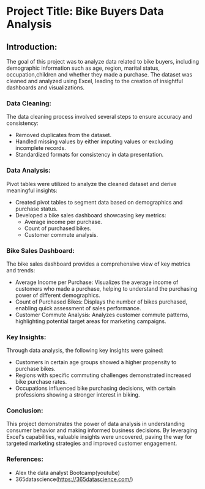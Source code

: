 # Project Title: Bike Buyers Data Analysis

## Introduction:
The goal of this project was to analyze data related to bike buyers, including demographic information such as age, region, marital status, occupation,children and whether they made a purchase. The dataset was cleaned and analyzed using Excel, leading to the creation of insightful dashboards and visualizations.

 ### Data Cleaning:
The data cleaning process involved several steps to ensure accuracy and consistency:

   - Removed duplicates from the dataset.
   -  Handled missing values by either imputing values or excluding incomplete records.
   - Standardized formats for consistency in data presentation.

  ### Data Analysis:
Pivot tables were utilized to analyze the cleaned dataset and derive meaningful insights:

- Created pivot tables to segment data based on demographics and purchase status.
- Developed a bike sales dashboard showcasing key metrics:
  - Average income per purchase.
  - Count of purchased bikes.
  - Customer commute analysis.

 ### Bike Sales Dashboard:
The bike sales dashboard provides a comprehensive view of key metrics and trends:

- Average Income per Purchase: Visualizes the average income of customers who made a purchase, helping to understand the purchasing power of different demographics.
- Count of Purchased Bikes: Displays the number of bikes purchased, enabling quick assessment of sales performance.
- Customer Commute Analysis: Analyzes customer commute patterns, highlighting potential target areas for marketing campaigns.

### Key Insights:
Through data analysis, the following key insights were gained:

 - Customers in certain age groups showed a higher propensity to purchase bikes.
 - Regions with specific commuting challenges demonstrated increased bike purchase rates.
 - Occupations influenced bike purchasing decisions, with certain professions showing a stronger interest in biking.

### Conclusion:
This project demonstrates the power of data analysis in understanding consumer behavior and making informed business decisions. By leveraging Excel's capabilities, valuable insights were uncovered, paving the way for targeted marketing strategies and improved customer engagement.

### References:

 - Alex the data analyst Bootcamp(youtube)
 - 365datascience(https://365datascience.com/)
    
